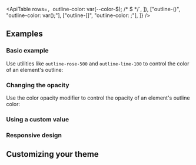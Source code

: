 <ApiTable
  rows=`,
      `outline-color: var(--color-$); /* $ */`,
    ]),
    ["outline-(<custom-property>)", "outline-color: var(<custom-property>);"],
    ["outline-[<value>]", "outline-color: <value>;"],
  ]}
/>

## Examples

### Basic example

Use utilities like `outline-rose-500` and `outline-lime-100` to control the color of an element's outline:

### Changing the opacity

Use the color opacity modifier to control the opacity of an element's outline color:

### Using a custom value

### Responsive design

## Customizing your theme